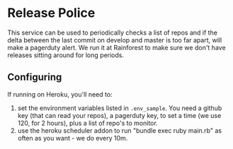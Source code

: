 # Release Police

This service can be used to periodically checks a list of repos and if the delta between the last commit on develop and master is too far apart, will make a pagerduty alert. We run it at Rainforest to make sure we don't have releases sitting around for long periods.

## Configuring

If running on Heroku, you'll need to:

1. set the environment variables listed in ``.env_sample``. You need a github key (that can read your repos), a pagerduty key, to set a time (we use 120, for 2 hours), plus a list of repo's to monitor.
2. use the heroku scheduler addon to run "bundle exec ruby main.rb" as often as you want - we do every 10m.